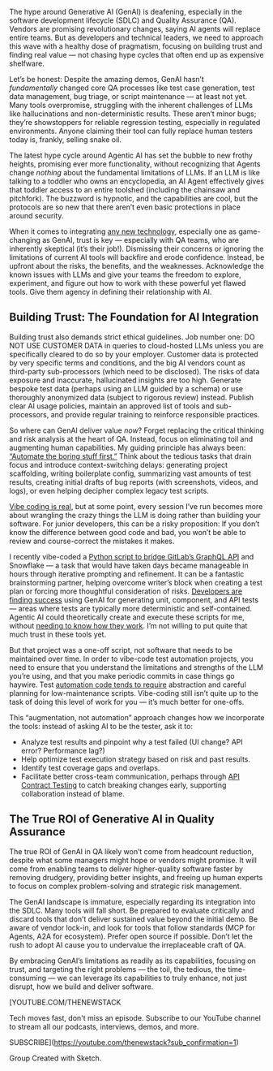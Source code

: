 The hype around Generative AI (GenAI) is deafening, especially in the software development lifecycle (SDLC) and Quality Assurance (QA). Vendors are promising revolutionary changes, saying AI agents will replace entire teams. But as developers and technical leaders, we need to approach this wave with a healthy dose of pragmatism, focusing on building trust and finding real value — not chasing hype cycles that often end up as expensive shelfware.

Let’s be honest: Despite the amazing demos, GenAI hasn’t *fundamentally* changed core QA processes like test case generation, test data management, bug triage, or script maintenance — at least not yet. Many tools overpromise, struggling with the inherent challenges of LLMs like hallucinations and non-deterministic results. These aren’t minor bugs; they’re showstoppers for reliable regression testing, especially in regulated environments. Anyone claiming their tool can fully replace human testers today is, frankly, selling snake oil.

The latest hype cycle around Agentic AI has set the bubble to new frothy heights, promising ever more functionality, without recognizing that Agents change *nothing* about the fundamental limitations of LLMs. If an LLM is like talking to a toddler who owns an encyclopedia, an AI Agent effectively gives that toddler access to an entire toolshed (including the chainsaw and pitchfork). The buzzword is hypnotic, and the capabilities are cool, but the protocols are so new that there aren’t even basic protections in place around security.

When it comes to integrating [any new technology](https://thenewstack.io/3-benefits-of-technology-integrations-in-cloud-security/), especially one as game-changing as GenAI, trust is key — especially with QA teams, who are inherently skeptical (it’s their job!). Dismissing their concerns or ignoring the limitations of current AI tools will backfire and erode confidence. Instead, be upfront about the risks, the benefits, and the weaknesses. Acknowledge the known issues with LLMs and give your teams the freedom to explore, experiment, and figure out how to work with these powerful yet flawed tools. Give them agency in defining their relationship with AI.

## Building Trust: The Foundation for AI Integration

Building trust also demands strict ethical guidelines. Job number one: DO NOT USE CUSTOMER DATA in queries to cloud-hosted LLMs unless you are specifically cleared to do so by your employer. Customer data is protected by very specific terms and conditions, and the big AI vendors count as third-party sub-processors (which need to be disclosed). The risks of data exposure and inaccurate, hallucinated insights are too high. Generate bespoke test data (perhaps using an LLM guided by a schema) or use thoroughly anonymized data (subject to rigorous review) instead. Publish clear AI usage policies, maintain an approved list of tools and sub-processors, and provide regular training to reinforce responsible practices.

So where can GenAI deliver value *now*? Forget replacing the critical thinking and risk analysis at the heart of QA. Instead, focus on eliminating toil and augmenting human capabilities. My guiding principle has always been: [“Automate the boring stuff first.”](https://thenewstack.io/automate-the-boring-stuff-with-kubernetes/) Think about the tedious tasks that drain focus and introduce context-switching delays: generating project scaffolding, writing boilerplate config, summarizing vast amounts of test results, creating initial drafts of bug reports (with screenshots, videos, and logs), or even helping decipher complex legacy test scripts.

[Vibe coding is real](https://thenewstack.io/vibe-coding-in-a-post-ide-world-why-agentic-ai-is-the-real-disruption/), but at some point, every session I’ve run becomes more about wrangling the crazy things the LLM is doing rather than building your software. For junior developers, this can be a risky proposition: If you don’t know the difference between good code and bad, you won’t be able to review and course-correct the mistakes it makes.

I recently vibe-coded a [Python script to bridge GitLab’s GraphQL API](https://thenewstack.io/getting-started-with-the-deepl-language-translation-api-in-python/) and Snowflake — a task that would have taken days became manageable in hours through iterative prompting and refinement. It can be a fantastic brainstorming partner, helping overcome writer’s block when creating a test plan or forcing more thoughtful consideration of risks. [Developers are finding success](https://thenewstack.io/mindset-refactor-evolving-for-developer-success/) using GenAI for generating unit, component, and API tests — areas where tests are typically more deterministic and self-contained. Agentic AI could theoretically create and execute these scripts for me, without [needing to know how they work](https://thenewstack.io/vector-databases-what-devs-need-to-know-about-how-they-work/). I’m not willing to put quite that much trust in these tools yet.

But that project was a one-off script, not software that needs to be maintained over time. In order to vibe-code test automation projects, you need to ensure that you understand the limitations and strengths of the LLM you’re using, and that you make periodic commits in case things go haywire. Test [automation code tends to require](https://thenewstack.io/platform-teams-automate-infrastructure-requirement-gathering/) abstraction and careful planning for low-maintenance scripts. Vibe-coding still isn’t quite up to the task of doing this level of work for you — it’s much better for one-offs.

This “augmentation, not automation” approach changes how we incorporate the tools: instead of asking AI to be the tester, ask it to:

* Analyze test results and pinpoint why a test failed (UI change? API error? Performance lag?)
* Help optimize test execution strategy based on risk and past results.
* Identify test coverage gaps and overlaps.
* Facilitate better cross-team communication, perhaps through [API Contract Testing](https://thenewstack.io/reining-in-the-api-wild-west-5-api-testing-best-practices/) to catch breaking changes early, supporting collaboration instead of blame.

## The True ROI of Generative AI in Quality Assurance

The true ROI of GenAI in QA likely won’t come from headcount reduction, despite what some managers might hope or vendors might promise. It will come from enabling teams to deliver higher-quality software faster by removing drudgery, providing better insights, and freeing up human experts to focus on complex problem-solving and strategic risk management.

The GenAI landscape is immature, especially regarding its integration into the SDLC. Many tools will fall short. Be prepared to evaluate critically and discard tools that don’t deliver sustained value beyond the initial demo. Be aware of vendor lock-in, and look for tools that follow standards (MCP for Agents, A2A for ecosystem). Prefer open source if possible. Don’t let the rush to adopt AI cause you to undervalue the irreplaceable craft of QA.

By embracing GenAI’s limitations as readily as its capabilities, focusing on trust, and targeting the right problems — the toil, the tedious, the time-consuming — we can leverage its capabilities to truly enhance, not just disrupt, how we build and deliver software.

[YOUTUBE.COM/THENEWSTACK

Tech moves fast, don't miss an episode. Subscribe to our YouTube
channel to stream all our podcasts, interviews, demos, and more.

SUBSCRIBE](https://youtube.com/thenewstack?sub_confirmation=1)

Group
Created with Sketch.